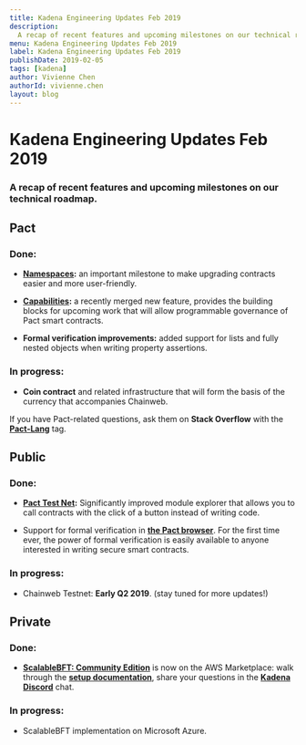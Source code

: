 ```yaml
---
title: Kadena Engineering Updates Feb 2019
description:
  A recap of recent features and upcoming milestones on our technical roadmap.
menu: Kadena Engineering Updates Feb 2019
label: Kadena Engineering Updates Feb 2019
publishDate: 2019-02-05
tags: [kadena]
author: Vivienne Chen
authorId: vivienne.chen
layout: blog
---
```


# Kadena Engineering Updates Feb 2019

### A recap of recent features and upcoming milestones on our technical roadmap.

## Pact

### Done:

- **[Namespaces](https://github.com/kadena-io/pact/pull/337):** an important
  milestone to make upgrading contracts easier and more user-friendly.

- **[Capabilities](https://pact-language.readthedocs.io/en/latest/pact-functions.html?highlight=capability#capabilities):**
  a recently merged new feature, provides the building blocks for upcoming work
  that will allow programmable governance of Pact smart contracts.

- **Formal verification improvements:** added support for lists and fully nested
  objects when writing property assertions.

### In progress:

- **Coin contract** and related infrastructure that will form the basis of the
  currency that accompanies Chainweb.

If you have Pact-related questions, ask them on **Stack Overflow** with the
**[Pact-Lang](https://stackoverflow.com/questions/tagged/pact-lang)** tag.

## Public

### Done:

- **[Pact Test Net](https://pact.kadena.io/):** Significantly improved module
  explorer that allows you to call contracts with the click of a button instead
  of writing code.

- Support for formal verification in
  **[the Pact browser](http://kadena.io/try-pact/)**. For the first time ever,
  the power of formal verification is easily available to anyone interested in
  writing secure smart contracts.

### In progress:

- Chainweb Testnet: **Early Q2 2019**. (stay tuned for more updates!)

## Private

### Done:

- **[ScalableBFT: Community Edition](https://aws.amazon.com/marketplace/pp/B07MKMKP4F?qid=1547578126310/awssr=0-1/awsref_=srh_res_product_title)**
  is now on the AWS Marketplace: walk through the
  **[setup documentation](https://kadena-io.github.io/scalableBFT.github.io/)**,
  share your questions in the **[Kadena Discord](https://discord.gg/PvN7mG9)**
  chat.

### In progress:

- ScalableBFT implementation on Microsoft Azure.
